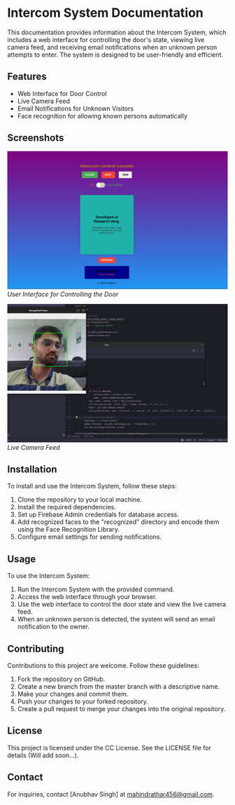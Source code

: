 # Intercom System Documentation

This documentation provides information about the Intercom System, which includes a web interface for controlling the door's state, viewing live camera feed, and receiving email notifications when an unknown person attempts to enter. The system is designed to be user-friendly and efficient.

## Features

- Web Interface for Door Control
- Live Camera Feed
- Email Notifications for Unknown Visitors
- Face recognition for allowing known persons automatically

## Screenshots

![User Interface](Screenshot%20from%202023-10-26%2014-34-38.png)
*User Interface for Controlling the Door*

![Live Camera Feed](Screenshot%20from%202023-10-26%2014-36-25.png)
*Live Camera Feed*

## Installation

To install and use the Intercom System, follow these steps:

1. Clone the repository to your local machine.
2. Install the required dependencies.
3. Set up Firebase Admin credentials for database access.
4. Add recognized faces to the "recognized" directory and encode them using the Face Recognition Library.
5. Configure email settings for sending notifications.

## Usage

To use the Intercom System:

1. Run the Intercom System with the provided command.
2. Access the web interface through your browser.
3. Use the web interface to control the door state and view the live camera feed.
4. When an unknown person is detected, the system will send an email notification to the owner.

## Contributing

Contributions to this project are welcome. Follow these guidelines:

1. Fork the repository on GitHub.
2. Create a new branch from the master branch with a descriptive name.
3. Make your changes and commit them.
4. Push your changes to your forked repository.
5. Create a pull request to merge your changes into the original repository.

## License

This project is licensed under the CC License. See the LICENSE file for details (Will add soon...).

## Contact

For inquiries, contact [Anubhav Singh] at [mahindrathar456@gmail.com](mailto:your.email@example.com).
